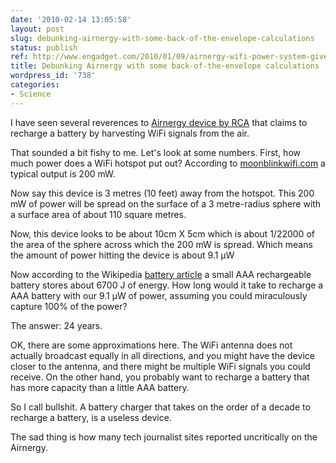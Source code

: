 ```yaml
---
date: '2010-02-14 13:05:58'
layout: post
slug: debunking-airnergy-with-some-back-of-the-envelope-calculations
status: publish
ref: http://www.engadget.com/2010/01/09/airnergy-wifi-power-system-gives-rca-a-reason-to-exist-video/
title: Debunking Airnergy with some back-of-the-envelope calculations
wordpress_id: '738'
categories:
- Science
---
```


I have seen several reverences to [Airnergy device by RCA](http://www.engadget.com/2010/01/09/airnergy-wifi-power-system-gives-rca-a-reason-to-exist-video/) that claims to recharge a battery by harvesting WiFi signals from the air.

That sounded a bit fishy to me.  Let's look at some numbers.  First, how much power does a WiFi hotspot put out? According to [moonblinkwifi.com](http://www.moonblinkwifi.com/dbm_to_watt_conversion.cfm) a typical output is 200 mW.

Now say this device is 3 metres (10 feet) away from the hotspot.  This 200 mW of power will be spread on the surface of a 3 metre-radius sphere with a surface area of about 110 square metres.

Now, this device looks to be about 10cm X 5cm which is about 1/22000 of the area of the sphere across which the 200 mW is spread.  Which means the amount of power hitting the device is about 9.1 μW

Now according to the Wikipedia [battery article](http://en.wikipedia.org/wiki/Battery_%28electricity%29#Battery_capacity_and_discharging) a small AAA rechargeable battery stores about 6700 J of energy.  How long would it take to recharge a AAA battery with our 9.1 μW of power, assuming you could miraculously capture 100% of the power?

The answer: 24 years.

OK, there are some approximations here.  The WiFi antenna does not actually broadcast equally in all directions, and you might have the device closer to the antenna, and there might be multiple WiFi signals you could receive.  On the other hand, you probably want to recharge a battery that has more capacity than a little AAA battery.

So I call bullshit.  A battery charger that takes on the order of a decade to recharge a battery, is a useless device.

The sad thing is how many tech journalist sites reported uncritically on the Airnergy.
